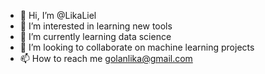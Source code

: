 - 👋 Hi, I’m @LikaLiel
- 👀 I’m interested in learning new tools
- 🌱 I’m currently learning data science
- 💞️ I’m looking to collaborate on machine learning projects
- 📫 How to reach me golanlika@gmail.com
